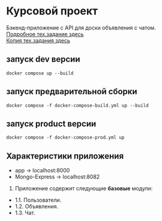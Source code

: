 # Курсовой проект

Бэкенд-приложение с API для доски объявления с чатом.   
[Подробное тех.задание здесь](https://github.com/netology-code/ndse-diplom)      
[Копия тех.задания здесь](https://github.com/riadesigner/course-app/blob/main/original-task.md)   


## запуск dev версии
```shell
docker compose up --build
```

## запуск предварительной сборки
```shell
docker compose -f docker-compose-build.yml up --build 
```

## запуск product версии
```shell
docker compose -f docker-compose-prod.yml up
```

## Характеристики приложения

- app -> localhost:8000   
- Mongo-Express -> localhost:8082   

1. Приложение содержит следующие **базовые** модули:

- 1.1. Пользователи.
- 1.2. Объявления.
- 1.3. Чат.




